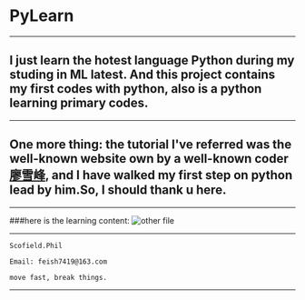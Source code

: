 # PyLearn
***
##  I just learn the hotest language Python during my studing in ML latest. And this project contains my first codes with python, also is a python learning primary codes.
***
##  One more thing: the tutorial I've referred was the well-known website own by a well-known coder [廖雪峰](http://www.liaoxuefeng.com/), and I have walked my first step on python lead by him.So, I should thank u here.
***
###here is the learning content:
![other file](https://github.com/scofield7419/ChinesePCCTVLocationExtraction/blob/master/screenshot/22.png)
***
```
Scofield.Phil

Email: feish7419@163.com

move fast, break things.
```

***